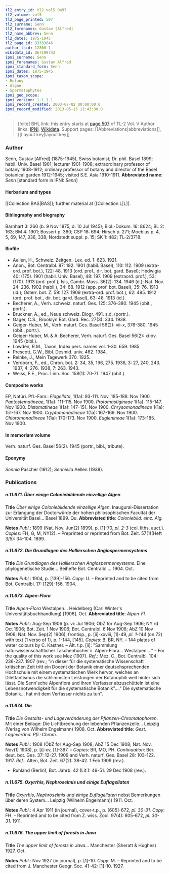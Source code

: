 ```yaml
---
tl2_entry_id: tl2_vol5_0497
tl2_volume: vol5
tl2_page_printed: 507
tl2_surname: Senn
tl2_forenames: Gustav [Alfred]
tl2_name_abbrev: Senn
tl2_dates: 1875-1945
tl2_page_id: 33333646
author_lsid: 12860-1
wikidata_id: Q67199743
ipni_surname: Senn
ipni_forenames: Gustav Alfred
ipni_standard_form: Senn
ipni_dates: 1875-1945
ipni_taxon_scope: 
- Botany
- Algae
- Spermatophytes
ipni_geo_scope: 
ipni_version: 1.1.1.1
ipni_record_created: 2003-07-02 00:00:00.0
ipni_record_modified: 2013-05-15 11:43:30.0
---
```


> [!cite] BHL link: this entry starts at [page 507](https://www.biodiversitylibrary.org/page/33333646) of TL-2 Vol. V
> Author links: [IPNI](https://www.ipni.org/a/12860-1), [Wikidata](https://www.wikidata.org/wiki/Q67199743). Support pages: [[Abbreviations|abbreviations]], [[Layout key|layout key]]

### Author

Senn, Gustav \[Alfred\] (1875-1945), Swiss botanist; Dr. phil. Basel 1899; habil. Univ. Basel 1901; lecturer 1901-1908; extraordinary professor of botany 1908-1912; ordinary professor of botany and director of the Basel botanical garden 1912-1945; visited S.E. Asia 1910-1911. 
**Abbreviated name**: *Senn* \[standard form in IPNI: *Senn*\]

#### Herbarium and types

[[Collection BAS|BAS]]; further material at [[Collection L|L]].

#### Bibliography and biography

Barnhart 3: 260 (b. 9 Nov 1875, d. 10 Jul 1945); Biol.-Dokum. 16: 8624; BL 2: 163; BM 4: 1901; Bossert p. 360; CSP 18: 694; Hirsch p. 271; Moebius p. 4, 5, 69, 147, 336, 338; Nordstedt suppl. p. 15; SK 1: 482; TL-2/3718.

#### Biofile

- Aellen, H., Schweiz. Zeitgen.-Lex. ed. 1: 623. 1921.
- Anon., Bot. Centralbl. 87: 192. 1901 (habil. Basel), 110: 112. 1909 (extra-ord. prof. bot.), 122: 48. 1913 (ord. prof., dir. bot. gard. Basel); Hedwigia 40: (175). 1901 (habil. Univ. Basel), 48: 197. 1909 (extraord. prof.), 53: (170). 1913 (ord. prof.); Isis, Cambr. Mass. 36(2): 134. 1946 (d.); Nat. Nov. 24: 236. 1902 (habil.), 34: 68. 1912 (app. prof. bot. Basel), 35: 76. 1913 (id.); Österr. bot. Z. 59: 127. 1909 (extra-ord. prof. bot.), 62: 495. 1912 (ord. prof. bot., dir. bot. gard. Basel), 63: 48. 1913 (id.).
- Becherer, A., Verh. schweiz. naturf. Ges. 125: 376-380. 1945 (obit., portr.).
- Bruckner, A., ed., Neue schweiz. Biogr. 491. s.d. (portr.).
- Gager, C.S., Brooklyn Bot. Gard. Rec. 27(3): 334. 1938.
- Geiger-Huber, M., Verh. naturf. Ges. Basel 56(2): vii-x, 376-380. 1945 (obit., portr.).
- Geiger-Huber, M. & A. Becherer, Verh. naturf. Ges. Basel 56(2): xi-xv. 1945 (bibl.).
- Lowden, R.M., Taxon, Index pers. names vol. 1-30. 659. 1985.
- Prescott, G.W., Bibl. Desmid. univ. 462. 1984.
- Reinke, J., Mein Tagewerk 370. 1925.
- Verdoorn, F., ed., Chron. bot. 2: 34, 35, 196, 275. 1936, 3: 27, 240, 243. 1937, 4: 276. 1938, 7: 263. 1943.
- Weiss, F.E., Proc. Linn. Soc. 158(1): 70-71. 1947 (obit.).

#### Composite works

EP, Natüri. Pfl.-Fam.:
*Flagellata*, 1(1a): 93-111. Nov, 185-188. Nov 1900.
*Pantostematineae*, 1(1a): 111-115. Nov 1900.
*Protomastigineae* 1(1a): 115-147. Nov 1900.
*Distomatineae* 1(1a): 147-151. Nov 1900.
*Chrysomonadineae* 1(1a): 151-167. Nov 1900.
*Cryptomonadineae* 1(1a): 167-169. Nov 1900.
*Chloromonadineae* 1(1a): 170-173. Nov 1900.
*Euglenineae* 1(1a): 173-185. Nov 1900.

#### In memoriam volume

Verh. naturf. Ges. Basel 56(2). 1945 (portr., bibl., tribute).

#### Eponymy

*Sennia* Pascher (1912); *Senniella* Aellen (1938).

### Publications

##### n.11.671. Über einige Coloniebildende einzellige Algen

**Title**
*Über einige Coloniebildende einzellige Algen*. Inaugural-Dissertation zur Erlangung der Doctorwürde der hohen philosophischen Facultät der Universität Basel... Basel 1899. Qu.
**Abbreviated title**: *Coloniebild. einz. Alg.*

**Notes**
*Publ*.: 1899 (Nat. Nov. Jun(2) 1899), p. \[1\]-70, *pl. 2-3* (col. liths. auct.). *Copies*: FH, G, M, NY(2). – Preprinted or reprinted from Bot. Zeit. 57(1)(Heft 3/5): 34-104. 1899.

##### n.11.672. Die Grundlagen des Hallierschen Angiospermensystems

**Title**
*Die Grundlagen des Hallierschen Angiospermensystems*. Eine phylogenetische Studie... Beihefte Bot. Centralbl.... 1904. Oct.

**Notes**
*Publ*.: 1904, p. \[139\]-156. *Copy*: U. – Reprinted and to be cited from Bot. Centralbl. 17: \[129\]-156. 1904.

##### n.11.673. Alpen-Flora

**Title**
*Alpen-Flora* Westalpen... Heidelberg (Carl Winter's Universitätsbuchhandlung) \[1906\]. Oct.
**Abbreviated title**: *Alpen-Fl.*

**Notes**
*Publ*.: Aug-Sep 1906 (p. vi: Jul 1906; ÖbZ for Aug-Sep 1906; NY rd Oct 1906; Bot. Zeit. 1 Nov 1906; Bot. Centralbl. 6 Nov 1906; AbZ 10 Nov 1906; Nat. Nov. Sep(2) 1906), frontisp., p. \[ii\]-xxviii, \[1\]-49, *pl. 1-144* (on 72) with text (1 verso of 1), p. 1-144, \[145\]. *Copies*: B, BR, NY. – 144 plates of water colours by C. Kastner. – Alt. t.p. \[ii\]: "Sammlung naturwissenschaftlicher Taschenbücher ii. Alpen-Flora... Westalpen ..." – For the quality of this work see Mez (1907).
*Ref*.: Mez, C., Bot. Centralbl. 104: 236-237. 1907 (rev.; "in dieser für die systematische Wissenschaft kritischen Zeit tritt ein Docent der Botanik einer deutschsprechenden Hochschule mit einem systematischen Werk hervor, welches an Dilettantismus die schlimmsten Leistungen der Botanophili weit hinter sich lässt. Die Senn'sche Alpenflora und ihren Verfasser abzuschütteln ist eine Lebensnotwendigkeit für die systematische Botanik"...." Die systematische Botanik... hat mit dem Verfasser nichts zu tun".

##### n.11.674. Die

**Title**
*Die* *Gestalts*- *und Lageveränderung der Pflanzen-Chromatophoren*. Mit einer Beilage: Die Lichtbrechung der lebenden Pflanzenzelle... Leipzig (Verlag von Wilhelm Engelmann) 1908. Oct.
**Abbreviated title**: *Gest. Lageveränd. Pfl.*-*Chrom.*

**Notes**
*Publ*.: 1908 (ÖbZ for Aug-Sep 1908; AbZ 15 Dec 1908; Nat. Nov. Nov(1) 1908), p. \[i\]-xv, \[1\]-397. – *Copies*: BR, MO, PH.
*Continuation*: Ber. deut. bot. Ges. 37: 12-27. 1909 and Verh. naturf. Ges. Basel 28: 103-122. 1917.
*Ref*.: Alten, Bot. Zeit. 67(2): 38-42. 1 Feb 1909 (rev.).
- Ruhland (Berlin), Bot. Jahrb. 42 (Lit.): 49-51. 29 Dec 1908 (rev.).

##### n.11.675. Oxyrrhis, Nephroselmis und einige Euflagellaten

**Title**
*Oxyrrhis, Nephroselmis und einige Euflagellaten* nebst Bemerkungen über deren System... Leipzig (Wilhelm Engelmann)) 1911. Oct.

**Notes**
*Publ*.: 4 Apr 1911 (in journal), cover-t.p., p. \[605\]-672, *pl. 30-31. Copy*: FH. – Reprinted and to be cited from Z. wiss. Zool. 97(4): 605-672, *pl. 30-31.* 1911.

##### n.11.676. The upper limit of forests in Java

**Title**
*The upper limit of forests in Java*... Manchester (Sheratt & Hughes) 1927. Oct.

**Notes**
*Publ*.: Nov 1927 (in journal), p. \[1\]-10. *Copy*: M. – Reprinted and to be cited from J. Manchester Geogr. Soc. 41-42: \[1\]-10. 1927.

